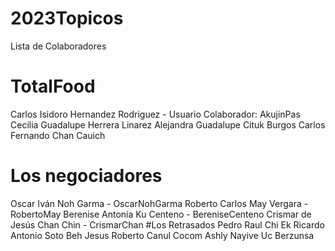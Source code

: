 # 2023Topicos
Lista de Colaboradores

# TotalFood
Carlos Isidoro Hernandez Rodriguez - Usuario Colaborador: AkujinPas
Cecilia Guadalupe Herrera Linarez
Alejandra Guadalupe Cituk Burgos
Carlos Fernando Chan Cauich

# Los negociadores

Oscar Iván Noh Garma - OscarNohGarma
Roberto Carlos May Vergara - RobertoMay
Berenise Antonia Ku Centeno - BereniseCenteno
Crismar de Jesús Chan Chin - CrismarChan
#Los Retrasados
Pedro Raul Chi Ek
Ricardo Antonio Soto Beh
Jesus Roberto Canul Cocom
Ashly Nayive Uc Berzunsa
